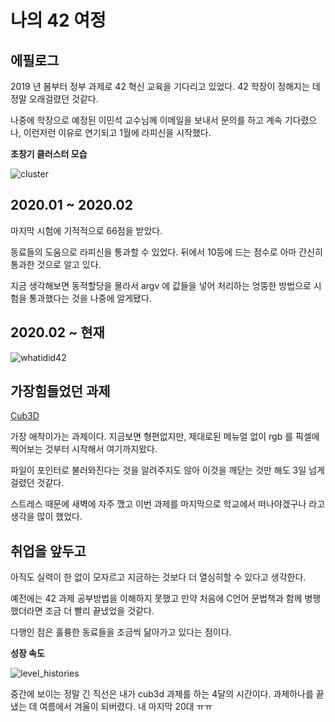 # 나의 42 여정

## 에필로그

2019 년 봄부터 정부 과제로 42 혁신 교육을 기다리고 있었다. 42 학장이 정해지는 데 정말 오래걸렸던 것같다.

나중에 학장으로 예정된 이민석 교수님께 이메일을 보내서 문의를 하고 계속 기다렸으나, 이런저런 이유로 연기되고 1월에 라피신을 시작했다.

**초창기 클러스터 모습**

![cluster](https://user-images.githubusercontent.com/59194905/116810785-af4aa380-ab80-11eb-8080-d3d772b44f9f.jpg)

## 2020.01 ~ 2020.02

마지막 시험에 기적적으로 66점을 받았다.

동료들의 도움으로 라피신을 통과할 수 있었다. 뒤에서 10등에 드는 점수로 아마 간신히 통과한 것으로 알고 있다.

지금 생각해보면 동적할당을 몰라서 argv 에 값들을 넣어 처리하는 엉뚱한 방법으로 시험을 통과했다는 것을 나중에 알게됐다.

## 2020.02 ~ 현재

![whatidid42](https://user-images.githubusercontent.com/59194905/116810988-cccc3d00-ab81-11eb-883d-4c55996e4a23.png)

## 가장힘들었던 과제

[Cub3D](https://github.com/PennyBlack2008/42_Cub3D)

가장 애착이가는 과제이다. 지금보면 형편없지만, 제대로된 메뉴얼 없이 rgb 를 픽셀에 찍어보는 것부터 시작해서 여기까지왔다.

파일이 포인터로 불러와진다는 것을 알려주지도 않아 이것을 깨닫는 것만 해도 3일 넘게 걸렸던 것같다. 

스트레스 때문에 새벽에 자주 깼고 이번 과제를 마지막으로 학교에서 떠나야겠구나 라고 생각을 많이 했었다.

## 취업을 앞두고

아직도 실력이 한 없이 모자르고 지금하는 것보다 더 열심히할 수 있다고 생각한다. 

예전에는 42 과제 공부방법을 이해하지 못했고 만약 처음에 C언어 문법책과 함께 병행했더라면 조금 더 빨리 끝냈었을 것같다.

다행인 점은 훌륭한 동료들을 조금씩 닮아가고 있다는 점이다.

**성장 속도**

![level_histories](https://user-images.githubusercontent.com/59194905/116811759-f25b4580-ab85-11eb-9487-21e3a672f236.png)

중간에 보이는 정말 긴 직선은 내가 cub3d 과제를 하는 4달의 시간이다. 과제하나를 끝냈는 데 여름에서 겨울이 되버렸다. 내 마지막 20대 ㅠㅠ
